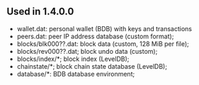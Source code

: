 Used in 1.4.0.0
---------------------

* wallet.dat: personal wallet (BDB) with keys and transactions
* peers.dat: peer IP address database (custom format);
* blocks/blk000??.dat: block data (custom, 128 MiB per file);
* blocks/rev000??.dat; block undo data (custom);
* blocks/index/*; block index (LevelDB);
* chainstate/*; block chain state database (LevelDB);
* database/*: BDB database environment;
